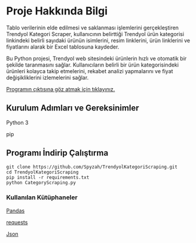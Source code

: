 # Proje Hakkında Bilgi
Tablo verilerinin elde edilmesi ve saklanması işlemlerini gerçekleştiren Trendyol Kategori Scraper, kullanıcının belirttiği Trendyol ürün kategorisi linkindeki belirli sayıdaki ürünün isimlerini, resim linklerini, ürün linklerini ve fiyatlarını alarak bir Excel tablosuna kaydeder.

Bu Python projesi, Trendyol web sitesindeki ürünlerin hızlı ve otomatik bir şekilde taranmasını sağlar. Kullanıcıların belirli bir ürün kategorisindeki ürünleri kolayca takip etmelerini, rekabet analizi yapmalarını ve fiyat değişikliklerini izlemelerini sağlar.

[Programın çıktısına göz atmak için tıklayınız.](https://prnt.sc/U6hJ7xJX54Of)

## Kurulum Adımları ve Gereksinimler

Python 3

pip

## Programı İndirip Çalıştırma 

```
git clone https://github.com/Spyzah/TrendyolKategoriScraping.git
cd TrendyolKategoriScraping
pip install -r requirements.txt
python CategoryScraping.py
```

### Kullanılan Kütüphaneler


[Pandas](https://github.com/pandas-dev/pandas)

[requests](https://github.com/psf/requests)

[Json](https://github.com/dpranke/pyjson5)

